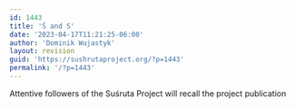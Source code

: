 ```yaml
---
id: 1443
title: 'Ś and S'
date: '2023-04-17T11:21:25-06:00'
author: 'Dominik Wujastyk'
layout: revision
guid: 'https://sushrutaproject.org/?p=1443'
permalink: '/?p=1443'
---
```


Attentive followers of the Suśruta Project will recall the project publication <span class="zp-InText-zp-ID--2579494-BFA7G7CM--wp1443 zp-InText-Citation loading" rel="{ 'pages': 'np', 'items': '{2579494:BFA7G7CM}', 'format': '%a% ( %d%, %p%)', 'brackets': 'yes', 'etal': 'yes', 'separator': '', 'and': '' }"></span>

<div class="zp-Zotpress zp-Zotpress-InTextBib wp-block-group zp-Post-1443" id="zp-InTextBib-zotpress-96c70d6e8d769e1995dd2550b1648ec9"> <span class="ZP_ITEM_KEY" style="display: none;">{2579494:BFA7G7CM}</span> <span class="ZP_STYLE" style="display: none;">chicago-author-date</span> <span class="ZP_SORTBY" style="display: none;">default</span> <span class="ZP_ORDER" style="display: none;">asc</span> <span class="ZP_TITLE" style="display: none;"></span> <span class="ZP_SHOWIMAGE" style="display: none;"></span> <span class="ZP_SHOWTAGS" style="display: none;"></span> <span class="ZP_DOWNLOADABLE" style="display: none;"></span> <span class="ZP_NOTES" style="display: none;"></span> <span class="ZP_ABSTRACT" style="display: none;"></span> <span class="ZP_CITEABLE" style="display: none;"></span> <span class="ZP_TARGET" style="display: none;"></span> <span class="ZP_URLWRAP" style="display: none;"></span> <span class="ZP_FORCENUM" style="display: none;">0</span> <span class="ZP_HIGHLIGHT" style="display: none;"></span> <span class="ZP_POSTID" style="display: none;">1443</span><div class="zp-List loading"><div class="zp-SEO-Content"></div></div></div>